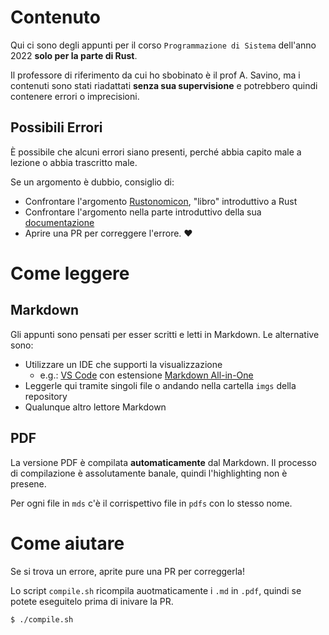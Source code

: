 # Contenuto

Qui ci sono degli appunti per il corso `Programmazione di Sistema` dell'anno 2022 **solo per la parte di Rust**.

Il professore di riferimento da cui ho sbobinato è il prof A. Savino, ma i contenuti sono stati riadattati **senza sua supervisione** e potrebbero quindi contenere errori o imprecisioni.

## Possibili Errori

È possibile che alcuni errori siano presenti, perché abbia capito male a lezione o abbia trascritto male.

Se un argomento è dubbio, consiglio di:

- Confrontare l'argomento [Rustonomicon](https://doc.rust-lang.org/nomicon/), "libro" introduttivo a Rust
- Confrontare l'argomento nella parte introduttivo della sua [documentazione](https://doc.rust-lang.org/std/index.html)
- Aprire una PR per correggere l'errore. ❤

# Come leggere

## Markdown

Gli appunti sono pensati per esser scritti e letti in Markdown.
Le alternative sono:

- Utilizzare un IDE che supporti la visualizzazione
  - e.g.: [VS Code](https://code.visualstudio.com/) con estensione [Markdown All-in-One](https://marketplace.visualstudio.com/items?itemName=yzhang.markdown-all-in-one)
- Leggerle qui tramite singoli file o andando nella cartella `imgs` della repository
- Qualunque altro lettore Markdown

## PDF

La versione PDF è compilata **automaticamente** dal Markdown.
Il processo di compilazione è assolutamente banale, quindi l'highlighting non è presene.

Per ogni file in `mds` c'è il corrispettivo file in `pdfs` con lo stesso nome.


# Come aiutare

Se si trova un errore, aprite pure una PR per correggerla!

Lo script `compile.sh` ricompila auotmaticamente i `.md` in `.pdf`, quindi se potete eseguitelo prima di inivare la PR.

```bash
$ ./compile.sh
```